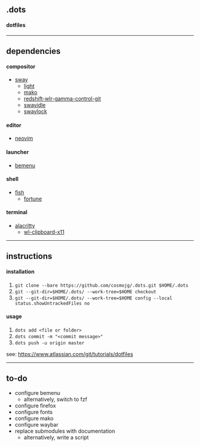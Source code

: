 ## .dots
#### dotfiles

---

## dependencies
#### compositor
* [sway](https://wiki.archlinux.org/index.php/Sway)
    * [light](https://wiki.archlinux.org/index.php?title=Light)
    * [mako](https://github.com/emersion/mako)
    * [redshift-wlr-gamma-control-git](https://wiki.archlinux.org/index.php/Redshift)
    * [swayidle](https://github.com/swaywm/swayidle)
    * [swaylock](https://github.com/swaywm/swaylock)

#### editor
* [neovim](https://wiki.archlinux.org/index.php/Neovim)

#### launcher
* [bemenu](https://github.com/Cloudef/bemenu)

#### shell
* [fish](https://wiki.archlinux.org/index.php/Fish)
    * [fortune](https://wiki.archlinux.org/index.php/Fortune)

#### terminal
* [alacritty](https://wiki.archlinux.org/index.php/Alacritty)
    * [wl-clipboard-x11](https://github.com/brunelli/wl-clipboard-x11)

---

## instructions
#### installation
1. ```git clone --bare https://github.com/cosmojg/.dots.git $HOME/.dots```
1. ```git --git-dir=$HOME/.dots/ --work-tree=$HOME checkout```
1. ```git --git-dir=$HOME/.dots/ --work-tree=$HOME config --local status.showUntrackedFiles no```

#### usage
1. ```dots add <file or folder>```
1. ```dots commit -m "<commit message>"```
1. ```dots push -u origin master```

see: https://www.atlassian.com/git/tutorials/dotfiles

---

## to-do
* configure bemenu
    * alternatively, switch to fzf
* configure firefox
* configure fonts
* configure mako
* configure waybar
* replace submodules with documentation
    * alternatively, write a script
